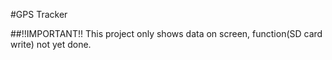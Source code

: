 #GPS Tracker

##!!IMPORTANT!! This project only shows data on screen, function(SD card write) not yet done.